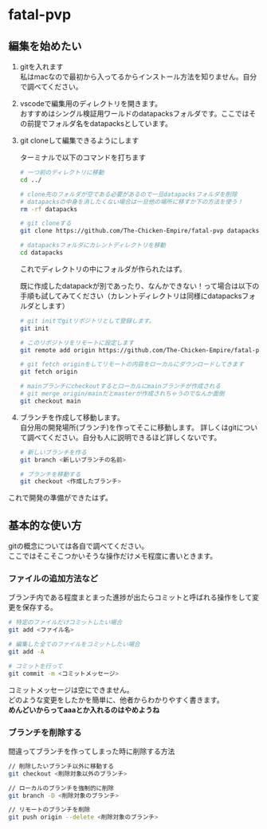 # fatal-pvp

## 編集を始めたい

1. gitを入れます  
私はmacなので最初から入ってるからインストール方法を知りません。自分で調べてください。

2. vscodeで編集用のディレクトリを開きます。  
おすすめはシングル検証用ワールドのdatapacksフォルダです。ここではその前提でフォルダ名をdatapacksとしています。

3. git cloneして編集できるようにします  

    ターミナルで以下のコマンドを打ちます

    ``` clone.sh
    # 一つ前のディレクトリに移動
    cd ../

    # clone先のフォルダが空である必要があるので一旦datapacksフォルダを削除
    # datapacksの中身を消したくない場合は一旦他の場所に移すか下の方法を使う！
    rm -rf datapacks

    # git cloneする
    git clone https://github.com/The-Chicken-Empire/fatal-pvp datapacks

    # datapacksフォルダにカレントディレクトリを移動
    cd datapacks
    ```

    これでディレクトリの中にフォルダが作られたはず。

    既に作成したdatapackが別であったり、なんかできない！って場合は以下の手順も試してみてください（カレントディレクトリは同様にdatapacksフォルダとします）

    ``` remote_add.sh
    # git initでgitリポジトリとして登録します。
    git init

    # このリポジトリをリモートに設定します
    git remote add origin https://github.com/The-Chicken-Empire/fatal-pvp

    # git fetch originをしてリモートの内容をローカルにダウンロードしてきます
    git fetch origin

    # mainブランチにcheckoutするとローカルにmainブランチが作成される
    # git merge origin/mainだとmasterが作成されちゃうのでなんか面倒
    git checkout main
    ```

4. ブランチを作成して移動します。  
自分用の開発場所(ブランチ)を作ってそこに移動します。
詳しくはgitについて調べてください。自分も人に説明できるほど詳しくないです。  

    ``` delete_branch.sh
    # 新しいブランチを作る
    git branch <新しいブランチの名前>

    # ブランチを移動する
    git checkout <作成したブランチ>
    ```

これで開発の準備ができたはず。

## 基本的な使い方

gitの概念については各自で調べてください。  
ここではそこそこつかいそうな操作だけメモ程度に書いときます。

### ファイルの追加方法など

ブランチ内である程度まとまった進捗が出たらコミットと呼ばれる操作をして変更を保存する。  

  ``` commit.sh
  # 特定のファイルだけコミットしたい場合
  git add <ファイル名>

  # 編集した全てのファイルをコミットしたい場合
  git add -A

  # コミットを行って
  git commit -m <コミットメッセージ>

  ```

コミットメッセージは空にできません。  
どのような変更をしたかを簡単に、他者からわかりやすく書きます。  
**めんどいからってaaaとか入れるのはやめようね**

### ブランチを削除する

間違ってブランチを作ってしまった時に削除する方法

``` delete_branch.sh
// 削除したいブランチ以外に移動する
git checkout <削除対象以外のブランチ>

// ローカルのブランチを強制的に削除
git branch -D <削除対象のブランチ>

// リモートのブランチを削除
git push origin --delete <削除対象のブランチ>

```
